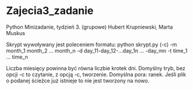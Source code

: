 # Zajecia3_zadanie
Python Minizadanie, tydzień 3. (grupowe)
Hubert Krupniewski, Marta Muskus

Skrypt wywoływany jest poleceniem formatu:
python skrypt.py (-c) -m month_1 month_2 ... month_n -d day_11-day_12-...day_1n ... -day_mn -t time_1 ... time_n

Liczba miesięcy powinna być równa liczbie krotek dni.
Domyślny tryb, bez opcji -c to czytanie, z opcją -c, tworzenie.
Domyślna pora: ranek.
Jeśli plik o podanej ścieżce już istnieje to nie jest tworzony na nowo.
